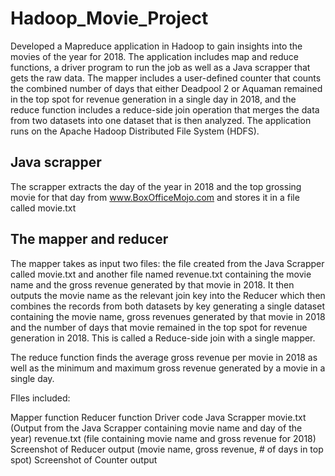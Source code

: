 # Hadoop_Movie_Project

Developed a Mapreduce application in Hadoop to gain insights into the movies of the year for 2018. The application includes map and reduce functions, a driver program to run the job as well as a Java scrapper that gets the raw data. The mapper includes a user-defined counter that counts the combined number of days that either Deadpool 2 or Aquaman remained in the top spot for revenue generation in a single day in 2018, and the reduce function includes a reduce-side join operation that merges the data from two datasets into one dataset that is then analyzed. The application runs on the Apache Hadoop Distributed File System (HDFS).

## Java scrapper

The scrapper extracts the day of the year in 2018 and the top grossing movie for that day from www.BoxOfficeMojo.com and stores it in a file called movie.txt

## The mapper and reducer

The mapper takes as input two files: the file created from the Java Scrapper called movie.txt and another file named revenue.txt containing the movie name and the gross revenue generated by that movie in 2018. It then outputs the movie name as the relevant join key into the Reducer which then combines the records from both datasets by key generating a single dataset containing the movie name, gross revenues generated by that movie in 2018 and the number of days that movie remained in the top spot for revenue generation in 2018. This is called a Reduce-side join with a single mapper. 

The reduce function finds the average gross revenue per movie in 2018 as well as the minimum and maximum gross revenue generated by a movie in a single day. 

FIles included:

Mapper function
Reducer function
Driver code
Java Scrapper
movie.txt (Output from the Java Scrapper containing movie name and day of the year)
revenue.txt (file containing movie name and gross revenue for 2018)
Screenshot of Reducer output (movie name, gross revenue, # of days in top spot)
Screenshot of Counter output




